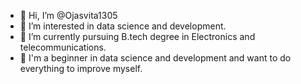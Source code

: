 - 👋 Hi, I’m @Ojasvita1305
- 👀 I’m interested in data science and development.
- 🌱 I’m currently pursuing B.tech degree in Electronics and telecommunications.
- 🙋 I'm a beginner in data science and development and want to do everything to improve myself.

<!---
Ojasvita1305/Ojasvita1305 is a ✨ special ✨ repository because its `README.md` (this file) appears on your GitHub profile.
You can click the Preview link to take a look at your changes.
--->
